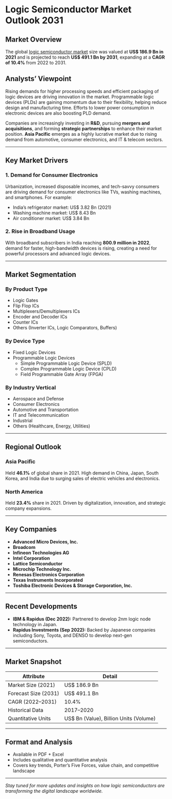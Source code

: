 
# Logic Semiconductor Market Outlook 2031

## Market Overview

The global [logic semiconductor market](https://www.transparencymarketresearch.com/logic-semiconductor-market.html) size was valued at **US$ 186.9 Bn in 2021** and is projected to reach **US$ 491.1 Bn by 2031**, expanding at a **CAGR of 10.4%** from 2022 to 2031.

## Analysts’ Viewpoint

Rising demands for higher processing speeds and efficient packaging of logic devices are driving innovation in the market. Programmable logic devices (PLDs) are gaining momentum due to their flexibility, helping reduce design and manufacturing time. Efforts to lower power consumption in electronic devices are also boosting PLD demand.

Companies are increasingly investing in **R&D**, pursuing **mergers and acquisitions**, and forming **strategic partnerships** to enhance their market position. **Asia Pacific** emerges as a highly lucrative market due to rising demand from automotive, consumer electronics, and IT & telecom sectors.

---

## Key Market Drivers

### 1. Demand for Consumer Electronics

Urbanization, increased disposable incomes, and tech-savvy consumers are driving demand for consumer electronics like TVs, washing machines, and smartphones. For example:

- India’s refrigerator market: US$ 3.82 Bn (2021)
- Washing machine market: US$ 8.43 Bn
- Air conditioner market: US$ 3.84 Bn

### 2. Rise in Broadband Usage

With broadband subscribers in India reaching **800.9 million in 2022**, demand for faster, high-bandwidth devices is rising, creating a need for powerful processors and advanced logic devices.

---

## Market Segmentation

### By Product Type
- Logic Gates
- Flip Flop ICs
- Multiplexers/Demultiplexers ICs
- Encoder and Decoder ICs
- Counter ICs
- Others (Inverter ICs, Logic Comparators, Buffers)

### By Device Type
- Fixed Logic Devices
- Programmable Logic Devices
  - Simple Programmable Logic Device (SPLD)
  - Complex Programmable Logic Device (CPLD)
  - Field Programmable Gate Array (FPGA)

### By Industry Vertical
- Aerospace and Defense
- Consumer Electronics
- Automotive and Transportation
- IT and Telecommunication
- Industrial
- Others (Healthcare, Energy, Utilities)

---

## Regional Outlook

### Asia Pacific
Held **46.1%** of global share in 2021. High demand in China, Japan, South Korea, and India due to surging sales of electric vehicles and electronics.

### North America
Held **23.4%** share in 2021. Driven by digitalization, innovation, and strategic company expansions.

---

## Key Companies

- **Advanced Micro Devices, Inc.**
- **Broadcom**
- **Infineon Technologies AG**
- **Intel Corporation**
- **Lattice Semiconductor**
- **Microchip Technology Inc.**
- **Renesas Electronics Corporation**
- **Texas Instruments Incorporated**
- **Toshiba Electronic Devices & Storage Corporation, Inc.**

---

## Recent Developments

- **IBM & Rapidus (Dec 2022):** Partnered to develop 2nm logic node technology in Japan.
- **Rapidus Investments (Sep 2022):** Backed by Japanese companies including Sony, Toyota, and DENSO to develop next-gen semiconductors.

---

## Market Snapshot

| Attribute | Detail |
|----------|--------|
| Market Size (2021) | US$ 186.9 Bn |
| Forecast Size (2031) | US$ 491.1 Bn |
| CAGR (2022–2031) | 10.4% |
| Historical Data | 2017–2020 |
| Quantitative Units | US$ Bn (Value), Billion Units (Volume) |

---

## Format and Analysis

- Available in PDF + Excel
- Includes qualitative and quantitative analysis
- Covers key trends, Porter’s Five Forces, value chain, and competitive landscape

---

*Stay tuned for more updates and insights on how logic semiconductors are transforming the digital landscape worldwide.*
